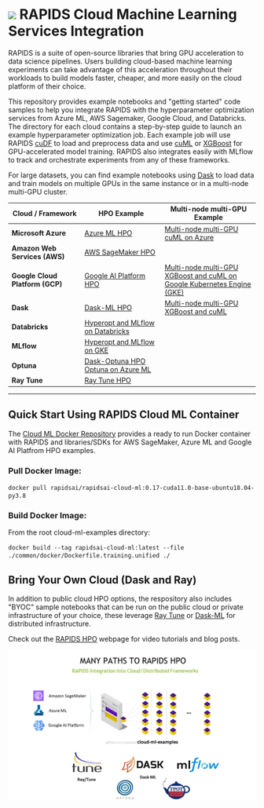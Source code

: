 # <div align="left"><img src="img/rapids_logo.png" width="90px"/>&nbsp;RAPIDS Cloud Machine Learning Services Integration</div>

RAPIDS is a suite of open-source libraries that bring GPU acceleration
to data science pipelines. Users building cloud-based machine learning experiments can take advantage of this acceleration
throughout their workloads to build models faster, cheaper, and more
easily on the cloud platform of their choice.

This repository provides example notebooks and "getting started" code
samples to help you integrate RAPIDS with the hyperparameter
optimization services from Azure ML, AWS Sagemaker, Google
Cloud, and Databricks. The directory for each cloud contains a step-by-step guide to
launch an example hyperparameter optimization job. Each example job will use RAPIDS
[cuDF](https://github.com/rapidsai/cudf) to load and preprocess 
data and use [cuML](https://github.com/rapidsai/cuml) or [XGBoost](https://github.com/dmlc/xgboost) for GPU-accelerated model training. RAPIDS also integrates easily with MLflow to track and orchestrate experiments from any of these frameworks. 

For large datasets, you can find example notebooks using [Dask](https://github.com/dask/dask) to load data and train models on multiple GPUs in the same instance or in a multi-node multi-GPU cluster. 

| Cloud / Framework | HPO Example | Multi-node multi-GPU Example|
| - | - | - |
| **Microsoft Azure** | [Azure ML HPO](https://github.com/rapidsai/cloud-ml-examples/blob/main/azure/README.md "Azure Deployment Guide") | [Multi-node multi-GPU cuML on Azure](https://github.com/rapidsai/cloud-ml-examples/tree/main/azure#2-rapids-mnmg-example-using-dask-cloud-provider "Azure MNMG notebook") |
| **Amazon Web Services (AWS)** | [AWS SageMaker HPO](https://github.com/rapidsai/cloud-ml-examples/blob/main/aws/README.md "SageMaker Deployment Guide") |
| **Google Cloud Platform (GCP)** | [Google AI Platform HPO ](https://github.com/rapidsai/cloud-ml-examples/blob/main/gcp/README.md "GCP Deployment Guide") | [Multi-node multi-GPU XGBoost and cuML on <br /> Google Kubernetes Engine (GKE)](WIP "GKE MNMG notebook") 
| **Dask** | [Dask-ML HPO](https://github.com/rapidsai/cloud-ml-examples/tree/main/dask "Dask-ML Deployment Guide") | [Multi-node multi-GPU XGBoost and cuML](WIP "Dask MNMG notebook") |
| **Databricks** | [Hyperopt and MLflow on Databricks ](https://github.com/rapidsai/cloud-ml-examples/blob/main/databricks/README.md "Databricks Cloud Deployment Guide") |
| **MLflow** | [Hyperopt and MLflow on GKE](https://github.com/rapidsai/cloud-ml-examples/blob/main/mlflow_project/docker_environment/README.md "Kubernetes MLflow Deployment with RAPIDS") |
| **Optuna** | [Dask-Optuna HPO](https://github.com/rapidsai/cloud-ml-examples/blob/main/optuna/notebooks/optuna_rapids.ipynb "Dask-Optuna notebook") <br />  [Optuna on Azure ML](https://github.com/rapidsai/cloud-ml-examples/blob/main/optuna/notebooks/azure-optuna/run_optuna.ipynb "Optuna on Azure notebook")|
| **Ray Tune** | [Ray Tune HPO](https://github.com/rapidsai/cloud-ml-examples/tree/main/ray "RayTune Deployment Guide") |
---

## Quick Start Using RAPIDS Cloud ML Container

The [Cloud ML Docker Repository](https://hub.docker.com/r/rapidsai/rapidsai-cloud-ml) provides a ready to run Docker container with RAPIDS and libraries/SDKs for AWS SageMaker, Azure ML and Google AI Platfrom HPO examples. 

### Pull Docker Image:
```shell script
docker pull rapidsai/rapidsai-cloud-ml:0.17-cuda11.0-base-ubuntu18.04-py3.8
```
### Build Docker Image:
From the root cloud-ml-examples directory:
```shell script
docker build --tag rapidsai-cloud-ml:latest --file ./common/docker/Dockerfile.training.unified ./
```

## Bring Your Own Cloud (Dask and Ray)

In addition to public cloud HPO options, the respository also includes
"BYOC" sample notebooks that can be run on the public cloud or private
infrastructure of your choice, these leverage [Ray Tune](https://docs.ray.io/en/master/tune/index.html) or [Dask-ML](https://ml.dask.org/) for distributed infrastructure.

Check out the [RAPIDS HPO](https://rapids.ai/hpo.html) webpage for video tutorials and blog posts.

![Logo](img/rapids_hpo.png)
